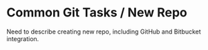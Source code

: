 # Common Git Tasks / New Repo

Need to describe creating new repo, including GitHub and Bitbucket integration.
